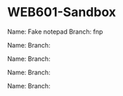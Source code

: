 # WEB601-Sandbox

Name: Fake notepad
Branch: fnp

Name:
Branch:

Name:
Branch:

Name:
Branch:

Name:
Branch:
